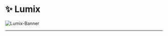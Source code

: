 # ✨ Lumix 
![Lumix-Banner](https://cdn.discordapp.com/attachments/1151406452611751936/1181873153044131860/F733E6D10C7343B86D16D246C9Faa09AD23B6702B5EE42772AD16979839C2BBF63.png?ex=6582a425&is=65702f25&hm=ff0fea6faa9fc35ec42880eb2dfd4c9291cc429e8fa6c6c28de7b97b007579e7&)
___
